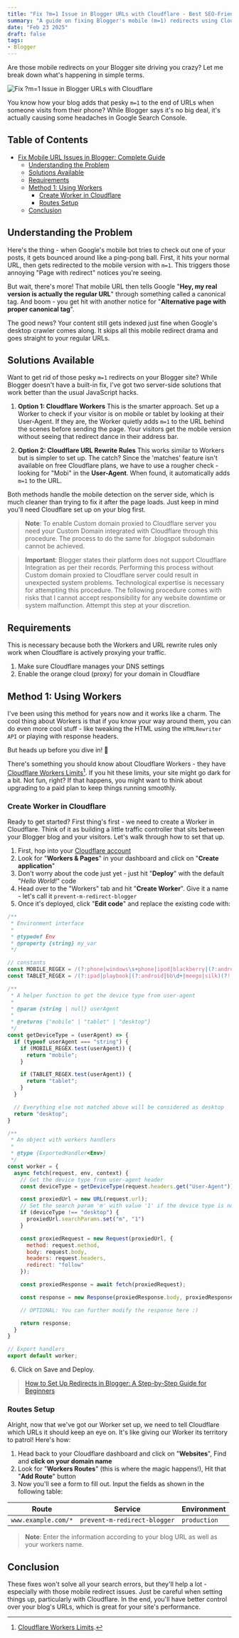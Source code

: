 ```yaml
---
title: "Fix ?m=1 Issue in Blogger URLs with Cloudflare - Best SEO-Friendly Solution"
summary: "A guide on fixing Blogger's mobile (m=1) redirects using Cloudflare Workers or URL rewrite rules, with step-by-step server-side implementation."
date: "Feb 23 2025"
draft: false
tags:
- Blogger
---
```


Are those mobile redirects on your Blogger site driving you crazy? Let me break down what's happening in simple terms.

![Fix ?m=1 Issue in Blogger URLs with Cloudflare](./fix-mobile-url-issues-in-blogger.jpg)

You know how your blog adds that pesky `m=1` to the end of URLs when someone visits from their phone? While Blogger says it's no big deal, it's actually causing some headaches in Google Search Console.

## Table of Contents
- [Fix Mobile URL Issues in Blogger: Complete Guide](#fix-mobile-url-issues-in-blogger-complete-guide)
  - [Understanding the Problem](#understanding-the-problem)
  - [Solutions Available](#solutions-available)
  - [Requirements](#requirements)
  - [Method 1: Using Workers](#method-1-using-workers)
    - [Create Worker in Cloudflare](#create-worker-in-cloudflare)
    - [Routes Setup](#routes-setup)
  - [Conclusion](#conclusion)

## Understanding the Problem

Here's the thing - when Google's mobile bot tries to check out one of your posts, it gets bounced around like a ping-pong ball. First, it hits your normal URL, then gets redirected to the mobile version with `m=1`. This triggers those annoying "Page with redirect" notices you're seeing.

But wait, there's more! That mobile URL then tells Google "**Hey, my real version is actually the regular URL**" through something called a canonical tag. And boom - you get hit with another notice for "**Alternative page with proper canonical tag**".

The good news? Your content still gets indexed just fine when Google's desktop crawler comes along. It skips all this mobile redirect drama and goes straight to your regular URLs.

## Solutions Available

Want to get rid of those pesky `m=1` redirects on your Blogger site? While Blogger doesn't have a built-in fix, I've got two server-side solutions that work better than the usual JavaScript hacks.

1. **Option 1: Cloudflare Workers**
   This is the smarter approach. Set up a Worker to check if your visitor is on mobile or tablet by looking at their User-Agent. If they are, the Worker quietly adds `m=1` to the URL behind the scenes before sending the page. Your visitors get the mobile version without seeing that redirect dance in their address bar.

2. **Option 2: Cloudflare URL Rewrite Rules**
   This works similar to Workers but is simpler to set up. The catch? Since the 'matches' feature isn't available on free Cloudflare plans, we have to use a rougher check - looking for "Mobi" in the **User-Agent**. When found, it automatically adds `m=1` to the URL.

Both methods handle the mobile detection on the server side, which is much cleaner than trying to fix it after the page loads. Just keep in mind you'll need Cloudflare set up on your blog first.

> **Note**: To enable Custom domain proxied to Cloudflare server you need your Custom Domain integrated with Cloudflare through this procedure. The process to do the same for .blogspot subdomain cannot be achieved.

> **Important**: Blogger states their platform does not support Cloudflare Integration as per their records. Performing this process without Custom domain proxied to Cloudflare server could result in unexpected system problems. Technological expertise is necessary for attempting this procedure. The following procedure comes with risks that I cannot accept responsibility for any website downtime or system malfunction. Attempt this step at your discretion.

## Requirements

This is necessary because both the Workers and URL rewrite rules only work when Cloudflare is actively proxying your traffic.

1. Make sure Cloudflare manages your DNS settings
2. Enable the orange cloud (proxy) for your domain in Cloudflare

## Method 1: Using Workers

I've been using this method for years now and it works like a charm. The cool thing about Workers is that if you know your way around them, you can do even more cool stuff - like tweaking the HTML using the `HTMLRewriter API` or playing with response headers.

But heads up before you dive in! 👋

There's something you should know about Cloudflare Workers - they have [Cloudflare Workers Limits](https://developers.cloudflare.com/workers/platform/limits/)[^1]. If you hit these limits, your site might go dark for a bit. Not fun, right? If that happens, you might want to think about upgrading to a paid plan to keep things running smoothly.

[^1]: [Cloudflare Workers Limits](https://developers.cloudflare.com/workers/platform/limits/).

### Create Worker in Cloudflare

Ready to get started? First thing's first - we need to create a Worker in Cloudflare. Think of it as building a little traffic controller that sits between your Blogger blog and your visitors. Let's walk through how to set that up.

1. First, hop into your [Cloudflare account](https://www.cloudflare.com/)
2. Look for "**Workers & Pages**" in your dashboard and click on "**Create application**"
3. Don't worry about the code just yet - just hit "**Deploy**" with the default "*Hello World!*" code
4. Head over to the "Workers" tab and hit "**Create Worker**". Give it a name - let's call it `prevent-m-redirect-blogger`
5. Once it's deployed, click "**Edit code**" and replace the existing code with:

```javascript
/**
 * Environment interface
 * 
 * @typedef Env
 * @property {string} my_var
 */

// constants
const MOBILE_REGEX = /(?:phone|windows\s+phone|ipod|blackberry|(?:android|bb\d+|meego|silk|googlebot) .+? mobile|palm|windows\s+ce|opera\ mini|avantgo|mobilesafari|docomo|KAIOS)/i;
const TABLET_REGEX = /(?:ipad|playbook|(?:android|bb\d+|meego|silk)(?! .+? mobile))/i;

/**
 * A helper function to get the device type from user-agent
 * 
 * @param {string | null} userAgent
 * 
 * @returns {"mobile" | "tablet" | "desktop"}
 */
const getDeviceType = (userAgent) => {
  if (typeof userAgent === "string") {
    if (MOBILE_REGEX.test(userAgent)) {
      return "mobile";
    }

    if (TABLET_REGEX.test(userAgent)) {
      return "tablet";
    }
  }

  // Everything else not matched above will be considered as desktop
  return "desktop";
}

/**
 * An object with workers handlers
 * 
 * @type {ExportedHandler<Env>}
 */
const worker = {
  async fetch(request, env, context) {
    // Get the device type from user-agent header
    const deviceType = getDeviceType(request.headers.get("User-Agent"));

    const proxiedUrl = new URL(request.url);
    // Set the search param 'm' with value '1' if the device type is not 'desktop'
    if (deviceType !== "desktop") {
      proxiedUrl.searchParams.set("m", "1")
    }

    const proxiedRequest = new Request(proxiedUrl, {
      method: request.method,
      body: request.body,
      headers: request.headers,
      redirect: "follow"
    });

    const proxiedResponse = await fetch(proxiedRequest);

    const response = new Response(proxiedResponse.body, proxiedResponse);

    // OPTIONAL: You can further modify the response here :)

    return response;
  }
}

// Export handlers
export default worker;
```

6. Click on Save and Deploy.

> [How to Set Up Redirects in Blogger: A Step-by-Step Guide for Beginners](https://exonoob.in/blog/set-redirection-in-blogger)

### Routes Setup

Alright, now that we've got our Worker set up, we need to tell Cloudflare which URLs it should keep an eye on. It's like giving our Worker its territory to patrol! Here's how:

1. Head back to your Cloudflare dashboard and click on "**Websites**", Find and **click on your domain name**
2. Look for "**Workers Routes**" (this is where the magic happens!), Hit that "**Add Route**" button
3. Now you'll see a form to fill out. Input the fields as shown in the following table:

| Route | Service | Environment |
|-------|---------|------------|
| `www.example.com/*` | `prevent-m-redirect-blogger` | `production` |

> **Note**: Enter the information according to your blog URL as well as your workers name.

## Conclusion

These fixes won't solve all your search errors, but they'll help a lot - especially with those mobile redirect issues. Just be careful when setting things up, particularly with Cloudflare. In the end, you'll have better control over your blog's URLs, which is great for your site's performance.